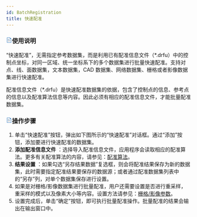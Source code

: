 ```yaml
---
id: BatchRegistration
title: 快速配准
---
```

### ![](../../img/read.gif)使用说明

“快速配准”，无需指定参考数据集，而是利用已有配准信息文件（*.drfu）中的控制点坐标，对同一区域、统一坐标系下的多个数据集进行批量快速配准。支持对点、线、面数据集，文本数据集，CAD
数据集、网络数据集、栅格或者影像数据集进行快速配准。

配准信息文件（*.drfu）是快速配准数据集的依据，包含了控制点的信息、参考点的信息以及配准算法信息等内容。因此必须有相应的配准信息文件，才能批量配准数据集。

### ![](../../img/read.gif)操作步骤

  1. 单击“快速配准”按钮，弹出如下图所示的“快速配准”对话框。通过“添加”按钮，添加要进行快速配准的数据集。
  2. **添加配准信息文件** ：选择导入配准信息文件，应用程序会读取相应的配准算法。更多有关配准算法的内容，请参见：[配准算法](RegistrationMode.htm)。
  3. **结果设置** ：如果勾选“另存结果数据”复选框，则会将配准结果保存为新的数据集，此时需要指定配准结果要保存的数据源；或者通过配准数据集列表中的“另存”列，对单个数据集保存进行设置。
  4. 如果是对栅格/影像数据集进行批量配准，用户还需要设置是否进行重采样，重采样的模式以及像素大小等内容。设置方法请参见：[栅格/影像参数](rasterparagroup.htm)。
  5. 设置完成后，单击“确定”按钮，即可执行批量配准操作。批量配准的结果会输出在输出窗口中。
